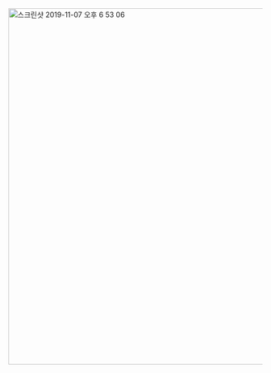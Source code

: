 <img width="706" alt="스크린샷 2019-11-07 오후 6 53 06" src="https://user-images.githubusercontent.com/48313074/68378743-f9bbb180-018f-11ea-9a34-607241471d78.png">